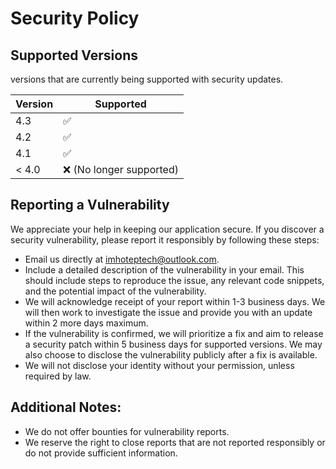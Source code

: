 # Security Policy

## Supported Versions

versions that are currently being supported with security updates.

| Version | Supported          |
| ------- | ------------------ |
| 4.3   | :white_check_mark: |
| 4.2   | :white_check_mark: |
| 4.1   | :white_check_mark: |
| < 4.0   | :x:   (No longer supported)|

## Reporting a Vulnerability
We appreciate your help in keeping our application secure. If you discover a security vulnerability, please report it responsibly by following these steps:

- Email us directly at imhoteptech@outlook.com.
- Include a detailed description of the vulnerability in your email. This should include steps to reproduce the issue, any relevant code snippets, and the potential impact of the vulnerability.
- We will acknowledge receipt of your report within 1-3 business days. We will then work to investigate the issue and provide you with an update within 2 more days maximum.
- If the vulnerability is confirmed, we will prioritize a fix and aim to release a security patch within 5 business days for supported versions.  We may also choose to disclose the vulnerability publicly after a fix is available.
- We will not disclose your identity without your permission, unless required by law.

## Additional Notes:

- We do not offer bounties for vulnerability reports.
- We reserve the right to close reports that are not reported responsibly or do not provide sufficient information.
